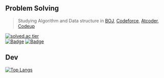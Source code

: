 ## Problem Solving ##
> Studying Algorithm and Data structure in [BOJ](https://www.acmicpc.net/user/18sht1710), [Codeforce](https://codeforces.com/profile/OnlyCplusplus), [Atcoder](https://atcoder.jp/users/OnlyCplusplus), [Codeup](https://codeup.kr/userinfo.php?user=18sht1710)  

[![solved.ac tier](http://mazassumnida.wtf/api/v2/generate_badge?boj=18sht1710)](https://solved.ac/18sht1710)   
[![Badge](https://cp-logo.vercel.app/codeforces/OnlyCplusplus?logo=true)](https://codeforces.com/profile/OnlyCplusplus)
[![Badge](https://cp-logo.vercel.app/atcoder/OnlyCplusplus?logo=true)](https://atcoder.jp/users/OnlyCplusplus)

## Dev ##
[![Top Langs](https://github-readme-stats.vercel.app/api/top-langs/?username=cola314&layout=compact)](https://github.com/anuraghazra/github-readme-stats)
